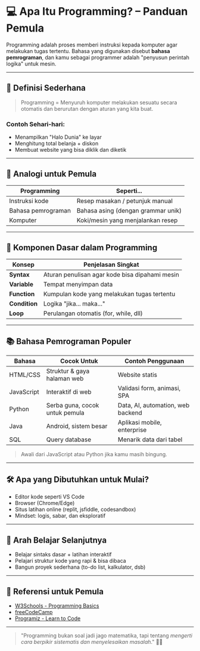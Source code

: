 # 💻 Apa Itu Programming? – Panduan Pemula

Programming adalah proses memberi instruksi kepada komputer agar melakukan tugas tertentu. Bahasa yang digunakan disebut **bahasa pemrograman**, dan kamu sebagai programmer adalah "penyusun perintah logika" untuk mesin.

---

## 🧠 Definisi Sederhana
> Programming = Menyuruh komputer melakukan sesuatu secara otomatis dan berurutan dengan aturan yang kita buat.

### Contoh Sehari-hari:
- Menampilkan "Halo Dunia" ke layar
- Menghitung total belanja + diskon
- Membuat website yang bisa diklik dan diketik

---

## 🔁 Analogi untuk Pemula
| Programming        | Seperti...                          |
|--------------------|-------------------------------------|
| Instruksi kode     | Resep masakan / petunjuk manual     |
| Bahasa pemrograman | Bahasa asing (dengan grammar unik)  |
| Komputer           | Koki/mesin yang menjalankan resep   |

---

## 🧩 Komponen Dasar dalam Programming

| Konsep         | Penjelasan Singkat                                |
|----------------|----------------------------------------------------|
| **Syntax**     | Aturan penulisan agar kode bisa dipahami mesin    |
| **Variable**   | Tempat menyimpan data                            |
| **Function**   | Kumpulan kode yang melakukan tugas tertentu       |
| **Condition**  | Logika "jika... maka..."                          |
| **Loop**       | Perulangan otomatis (for, while, dll)             |

---

## 📚 Bahasa Pemrograman Populer

| Bahasa    | Cocok Untuk                        | Contoh Penggunaan                  |
|-----------|------------------------------------|------------------------------------|
| HTML/CSS  | Struktur & gaya halaman web        | Website statis                     |
| JavaScript| Interaktif di web                  | Validasi form, animasi, SPA        |
| Python    | Serba guna, cocok untuk pemula     | Data, AI, automation, web backend  |
| Java      | Android, sistem besar               | Aplikasi mobile, enterprise        |
| SQL       | Query database                      | Menarik data dari tabel            |

> Awali dari JavaScript atau Python jika kamu masih bingung.

---

## 🛠 Apa yang Dibutuhkan untuk Mulai?
- Editor kode seperti VS Code
- Browser (Chrome/Edge)
- Situs latihan online (replit, jsfiddle, codesandbox)
- Mindset: logis, sabar, dan eksploratif

---

## 🧭 Arah Belajar Selanjutnya
- Belajar sintaks dasar + latihan interaktif
- Pelajari struktur kode yang rapi & bisa dibaca
- Bangun proyek sederhana (to-do list, kalkulator, dsb)

---

## 🔗 Referensi untuk Pemula
- [W3Schools - Programming Basics](https://www.w3schools.com/whatis/)
- [freeCodeCamp](https://www.freecodecamp.org/learn)
- [Programiz - Learn to Code](https://www.programiz.com/)

---

> "Programming bukan soal jadi jago matematika, tapi tentang *mengerti cara berpikir sistematis dan menyelesaikan masalah*." 🤖🧠

